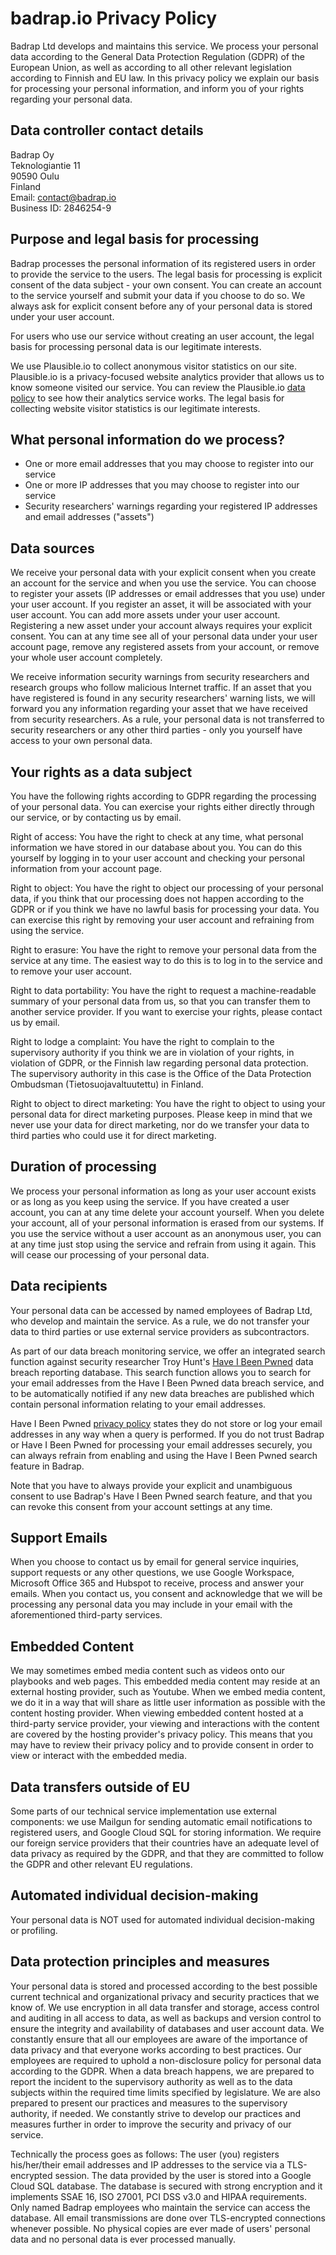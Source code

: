 # badrap.io Privacy Policy

Badrap Ltd develops and maintains this service. We process your
personal data according to the General Data Protection Regulation (GDPR)
of the European Union, as well as according to all other relevant
legislation according to Finnish and EU law. In this privacy
policy we explain our basis for processing your personal
information, and inform you of your rights regarding your personal
data.

## Data controller contact details

Badrap Oy\
Teknologiantie 11\
90590 Oulu\
Finland\
Email: [contact@badrap.io](contact@badrap.io)\
Business ID: 2846254-9

## Purpose and legal basis for processing

Badrap processes the personal information of its registered users in order to
provide the service to the users. The legal basis for processing is explicit
consent of the data subject - your own consent. You can create an account to the
service yourself and submit your data if you choose to do so. We
always ask for explicit consent before any of your personal data is stored under
your user account.

For users who use our service without creating an user account, the legal
basis for processing personal data is our legitimate interests. 

We use Plausible.io to collect anonymous visitor statistics on our site. 
Plausible.io is a privacy-focused website analytics provider that allows us to 
know someone visited our service. You can review the Plausible.io 
[data policy](https://plausible.io/data-policy) to see how their analytics service 
works. The legal basis for collecting website visitor statistics is our legitimate 
interests.

## What personal information do we process?

- One or more email addresses that you may choose to register into our service
- One or more IP addresses that you may choose to register into our service
- Security researchers' warnings regarding your registered IP addresses and email addresses ("assets")

## Data sources

We receive your personal data with your explicit consent when you
create an account for the service and when you use the service. You
can choose to register your assets (IP addresses or email addresses
that you use) under your user account. If you register an asset, it will
be associated with your user account. You can add more assets
under your user account. Registering a new asset under your account always
requires your explicit consent. You can at any time see all of your
personal data under your user account page, remove any registered assets
from your account, or remove your whole user account completely.

We receive information security warnings from security researchers and
research groups who follow malicious Internet traffic. If an asset
that you have registered is found in any security researchers' warning lists,
we will forward you any information regarding your asset that we have
received from security researchers. As a rule, your personal data is not
transferred to security researchers or any other third parties - only you
yourself have access to your own personal data.

## Your rights as a data subject

You have the following rights according to GDPR regarding the processing
of your personal data. You can exercise your rights either directly
through our service, or by contacting us by email.

Right of access: You have the right to check at any time, what personal
information we have stored in our database about you. You can do this
yourself by logging in to your user account and checking your personal
information from your account page.

Right to object: You have the right to object our processing of your personal
data, if you think that our processing does not happen according to the GDPR
or if you think we have no lawful basis for processing your data. You
can exercise this right by removing your user account and refraining from
using the service.

Right to erasure: You have the right to remove your personal data from
the service at any time. The easiest way to do this is to log in to the
service and to remove your user account.

Right to data portability: You have the right to request a machine-readable
summary of your personal data from us, so that you can transfer them to another
service provider. If you want to exercise your rights, please contact us
by email.

Right to lodge a complaint: You have the right to complain to the supervisory
authority if you think we are in violation of your rights, in violation of
GDPR, or the Finnish law regarding personal data protection. The supervisory
authority in this case is the Office of the Data Protection Ombudsman
(Tietosuojavaltuutettu) in Finland.

Right to object to direct marketing: You have the right
to object to using your personal data for direct marketing purposes. Please keep
in mind that we never use your data for direct marketing, nor do we transfer
your data to third parties who could use it for direct marketing.

## Duration of processing

We process your personal information as long as your user account exists or
as long as you keep using the service. If you have created a user account, you
can at any time delete your account yourself. When you delete your account,
all of your personal information is erased from our systems. If you use the
service without a user account as an anonymous user, you can at any time
just stop using the service and refrain from using it again. This will
cease our processing of your personal data.

## Data recipients

Your personal data can be accessed by named employees of Badrap Ltd,
who develop and maintain the service. As a rule, we do not transfer
your data to third parties or use external service providers as
subcontractors.

As part of our data breach monitoring service, we offer an integrated
search function against security researcher Troy Hunt's [Have I Been Pwned](https://haveibeenpwned.com/)
data breach reporting database. This search function allows you to search for
your email addresses from the Have I Been Pwned data breach service, and to be
automatically notified if any new data breaches are published which contain
personal information relating to your email addresses.

Have I Been Pwned [privacy policy](https://haveibeenpwned.com/Privacy) states
they do not store or log your email addresses in any way when a query is
performed. If you do not trust Badrap or Have I Been Pwned for processing
your email addresses securely, you can always refrain from enabling and using
the Have I Been Pwned search feature in Badrap.

Note that you have to always provide your explicit and unambiguous consent to
use Badrap's Have I Been Pwned search feature, and that you can revoke
this consent from your account settings at any time.

## Support Emails

When you choose to contact us by email for general service inquiries,
support requests or any other questions, we use Google Workspace, Microsoft
Office 365 and Hubspot to receive, process and answer your emails. When
you contact us, you consent and acknowledge that we will be processing any
personal data you may include in your email with the aforementioned
third-party services.

## Embedded Content

We may sometimes embed media content such as videos onto our playbooks and
web pages. This embedded media content may reside at an external hosting
provider, such as Youtube. When we embed media content, we do it in a way
that will share as little user information as possible with the content
hosting provider. When viewing embedded content hosted at a third-party
service provider, your viewing and interactions with the content are covered
by the hosting provider's privacy policy. This means that you may have to
review their privacy policy and to provide consent in order to view or
interact with the embedded media. 

## Data transfers outside of EU

Some parts of our technical service implementation use external components:
we use Mailgun for sending automatic email notifications to registered users, 
and Google Cloud SQL for storing information. We require our foreign service 
providers that their countries have an adequate level of data privacy as 
required by the GDPR, and that they are committed to follow the GDPR and 
other relevant EU regulations.

## Automated individual decision-making

Your personal data is NOT used for automated individual decision-making or
profiling.

## Data protection principles and measures

Your personal data is stored and processed according to the best possible
current technical and organizational privacy and security practices that
we know of. We use encryption in all data transfer and storage, access
control and auditing in all access to data, as well as backups and
version control to ensure the integrity and availability of databases and
user account data. We constantly ensure that all our employees are
aware of the importance of data privacy and that everyone works
according to best practices. Our employees are required to uphold
a non-disclosure policy for personal data according to the GDPR. When
a data breach happens, we are prepared to report the incident to the
supervisory authority as well as to the data subjects within the
required time limits specified by legislature. We are also prepared
to present our practices and measures to the supervisory authority, if needed.
We constantly strive to develop our practices and measures further
in order to improve the security and privacy of our service.

Technically the process goes as follows: The user (you) registers
his/her/their email addresses and IP addresses to the service via a
TLS-encrypted session. The data provided by the user is stored into
a Google Cloud SQL database. The database is secured with strong
encryption and it implements SSAE 16, ISO 27001, PCI DSS v3.0 and HIPAA
requirements. Only named Badrap employees who maintain the service
can access the database. All email transmissions are done over
TLS-encrypted connections whenever possible. No physical copies are
ever made of users' personal data and no personal data is ever processed
manually.
